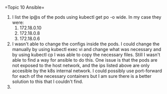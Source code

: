 =Topic 10 Ansible=

1. I list the ip@s of the pods using kubectl get po -o wide. In my case they were:
    1. 172.18.0.10
    2. 172.18.0.8
    3. 172.18.0.6
2. I wasn't able to change the configs inside the pods. I could change the manually by using kubectl exec vi and change what was necessary and by using kubectl cp I was able to copy the necessary files. Still I wasn't able to find a way for ansible to do this. One issue is that the pods are not exposed to the host network,  and the ips listed above are only accesible by the k8s internal network. I could possibly use port-forward for each of the necessary containers but I am sure there is a better solution to this that I couldn't find.
3. 
